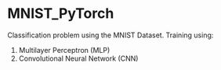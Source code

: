 # MNIST_PyTorch

Classification problem using the MNIST Dataset. Training using:
1. Multilayer Perceptron (MLP)
2. Convolutional Neural Network (CNN)
